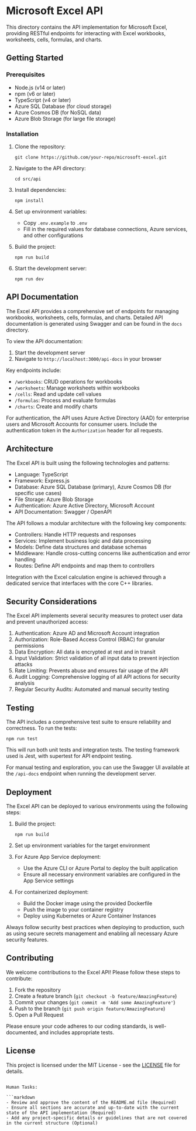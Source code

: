 # Microsoft Excel API

This directory contains the API implementation for Microsoft Excel, providing RESTful endpoints for interacting with Excel workbooks, worksheets, cells, formulas, and charts.

## Getting Started

### Prerequisites

- Node.js (v14 or later)
- npm (v6 or later)
- TypeScript (v4 or later)
- Azure SQL Database (for cloud storage)
- Azure Cosmos DB (for NoSQL data)
- Azure Blob Storage (for large file storage)

### Installation

1. Clone the repository:
   ```
   git clone https://github.com/your-repo/microsoft-excel.git
   ```

2. Navigate to the API directory:
   ```
   cd src/api
   ```

3. Install dependencies:
   ```
   npm install
   ```

4. Set up environment variables:
   - Copy `.env.example` to `.env`
   - Fill in the required values for database connections, Azure services, and other configurations

5. Build the project:
   ```
   npm run build
   ```

6. Start the development server:
   ```
   npm run dev
   ```

## API Documentation

The Excel API provides a comprehensive set of endpoints for managing workbooks, worksheets, cells, formulas, and charts. Detailed API documentation is generated using Swagger and can be found in the `docs` directory.

To view the API documentation:

1. Start the development server
2. Navigate to `http://localhost:3000/api-docs` in your browser

Key endpoints include:

- `/workbooks`: CRUD operations for workbooks
- `/worksheets`: Manage worksheets within workbooks
- `/cells`: Read and update cell values
- `/formulas`: Process and evaluate formulas
- `/charts`: Create and modify charts

For authentication, the API uses Azure Active Directory (AAD) for enterprise users and Microsoft Accounts for consumer users. Include the authentication token in the `Authorization` header for all requests.

## Architecture

The Excel API is built using the following technologies and patterns:

- Language: TypeScript
- Framework: Express.js
- Database: Azure SQL Database (primary), Azure Cosmos DB (for specific use cases)
- File Storage: Azure Blob Storage
- Authentication: Azure Active Directory, Microsoft Account
- API Documentation: Swagger / OpenAPI

The API follows a modular architecture with the following key components:

- Controllers: Handle HTTP requests and responses
- Services: Implement business logic and data processing
- Models: Define data structures and database schemas
- Middleware: Handle cross-cutting concerns like authentication and error handling
- Routes: Define API endpoints and map them to controllers

Integration with the Excel calculation engine is achieved through a dedicated service that interfaces with the core C++ libraries.

## Security Considerations

The Excel API implements several security measures to protect user data and prevent unauthorized access:

1. Authentication: Azure AD and Microsoft Account integration
2. Authorization: Role-Based Access Control (RBAC) for granular permissions
3. Data Encryption: All data is encrypted at rest and in transit
4. Input Validation: Strict validation of all input data to prevent injection attacks
5. Rate Limiting: Prevents abuse and ensures fair usage of the API
6. Audit Logging: Comprehensive logging of all API actions for security analysis
7. Regular Security Audits: Automated and manual security testing

## Testing

The API includes a comprehensive test suite to ensure reliability and correctness. To run the tests:

```
npm run test
```

This will run both unit tests and integration tests. The testing framework used is Jest, with supertest for API endpoint testing.

For manual testing and exploration, you can use the Swagger UI available at the `/api-docs` endpoint when running the development server.

## Deployment

The Excel API can be deployed to various environments using the following steps:

1. Build the project:
   ```
   npm run build
   ```

2. Set up environment variables for the target environment

3. For Azure App Service deployment:
   - Use the Azure CLI or Azure Portal to deploy the built application
   - Ensure all necessary environment variables are configured in the App Service settings

4. For containerized deployment:
   - Build the Docker image using the provided Dockerfile
   - Push the image to your container registry
   - Deploy using Kubernetes or Azure Container Instances

Always follow security best practices when deploying to production, such as using secure secrets management and enabling all necessary Azure security features.

## Contributing

We welcome contributions to the Excel API! Please follow these steps to contribute:

1. Fork the repository
2. Create a feature branch (`git checkout -b feature/AmazingFeature`)
3. Commit your changes (`git commit -m 'Add some AmazingFeature'`)
4. Push to the branch (`git push origin feature/AmazingFeature`)
5. Open a Pull Request

Please ensure your code adheres to our coding standards, is well-documented, and includes appropriate tests.

## License

This project is licensed under the MIT License - see the [LICENSE](../../LICENSE) file for details.
```

Human Tasks:

```markdown
- Review and approve the content of the README.md file (Required)
- Ensure all sections are accurate and up-to-date with the current state of the API implementation (Required)
- Add any project-specific details or guidelines that are not covered in the current structure (Optional)
